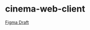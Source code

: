 # cinema-web-client

[Figma Draft](https://www.figma.com/file/RQSE2eAyXV3Xwq5z9EKpv2/Cinema-App?node-id=0%3A1)
